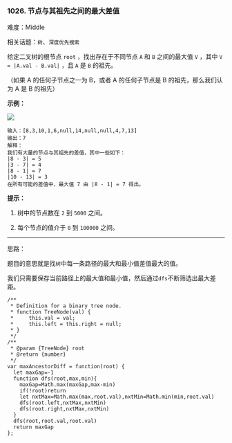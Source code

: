 ### 1026. 节点与其祖先之间的最大差值

难度：Middle

相关话题：`树`、`深度优先搜索`

给定二叉树的根节点 `root` ，找出存在于不同节点 `A`  和 `B` 之间的最大值  `V` ，其中 `V = |A.val - B.val|` ，且 `A` 是 `B` 的祖先。



（如果 A 的任何子节点之一为 B，或者 A 的任何子节点是 B 的祖先，那么我们认为 A 是 B 的祖先）







**示例：** 



![](https://assets.leetcode-cn.com/aliyun-lc-upload/uploads/2019/04/12/2whqcep.jpg)




```
输入：[8,3,10,1,6,null,14,null,null,4,7,13]
输出：7
解释：
我们有大量的节点与其祖先的差值，其中一些如下：
|8 - 3| = 5
|3 - 7| = 4
|8 - 1| = 7
|10 - 13| = 3
在所有可能的差值中，最大值 7 由 |8 - 1| = 7 得出。
```






**提示：** 




1. 树中的节点数在 `2` 到 `5000` 之间。

2. 每个节点的值介于 `0` 到 `100000` 之间。






-----

思路：

题目的意思就是找`树`中每一条路径的最大和最小值差值最大的值。

我们只需要保存当前路径上的最大值和最小值，然后通过`dfs`不断筛选出最大差距。

```
/**
 * Definition for a binary tree node.
 * function TreeNode(val) {
 *     this.val = val;
 *     this.left = this.right = null;
 * }
 */
/**
 * @param {TreeNode} root
 * @return {number}
 */
var maxAncestorDiff = function(root) {
  let maxGap=-1
  function dfs(root,max,min){
    maxGap=Math.max(maxGap,max-min)
    if(!root)return
    let nxtMax=Math.max(max,root.val),nxtMin=Math.min(min,root.val)
    dfs(root.left,nxtMax,nxtMin)
    dfs(root.right,nxtMax,nxtMin)
  }
  dfs(root,root.val,root.val)
  return maxGap
};
```

